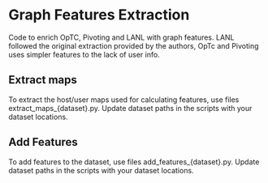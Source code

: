 # Graph Features Extraction
Code to enrich OpTC, Pivoting and LANL with graph features. LANL followed the original extraction provided by the authors, OpTc and Pivoting uses simpler features to the lack of user info.

## Extract maps
To extract the host/user maps used for calculating features, use files extract_maps_{dataset}.py. Update dataset paths in the scripts with your dataset locations.

## Add Features
To add features to the dataset, use files add_features_{dataset}.py. Update dataset paths in the scripts with your dataset locations.